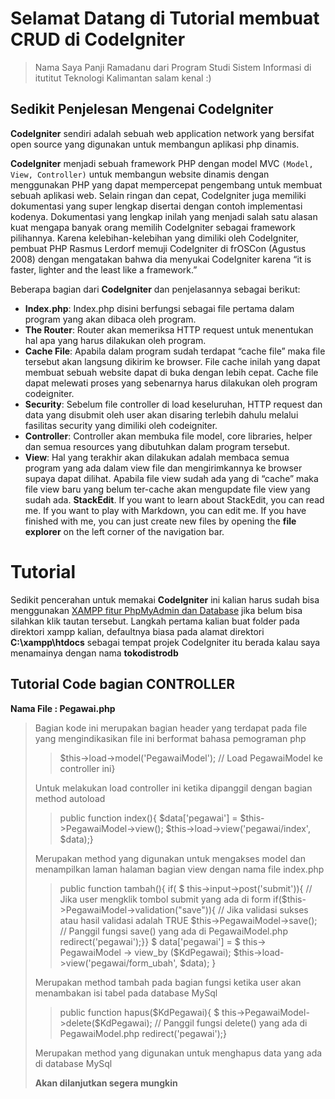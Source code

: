 # Selamat Datang di Tutorial membuat CRUD di CodeIgniter
> Nama Saya Panji Ramadanu dari Program Studi Sistem Informasi di itutitut Teknologi Kalimantan salam kenal :)

## Sedikit Penjelesan Mengenai CodeIgniter
**CodeIgniter** sendiri adalah sebuah web application network yang bersifat open source yang digunakan untuk membangun aplikasi php dinamis. 

**CodeIgniter** menjadi sebuah framework PHP dengan model MVC `(Model, View, Controller)` untuk membangun website dinamis dengan menggunakan PHP yang dapat mempercepat pengembang untuk membuat sebuah aplikasi web. Selain ringan dan cepat, CodeIgniter juga memiliki dokumentasi yang super lengkap disertai dengan contoh implementasi kodenya. Dokumentasi yang lengkap inilah yang menjadi salah satu alasan kuat mengapa banyak orang memilih CodeIgniter sebagai framework pilihannya. Karena kelebihan-kelebihan yang dimiliki oleh CodeIgniter, pembuat PHP Rasmus Lerdorf memuji CodeIgniter di frOSCon (Agustus 2008) dengan mengatakan bahwa dia menyukai CodeIgniter karena “it is faster, lighter and the least like a framework.”

Beberapa bagian dari **CodeIgniter** dan penjelasannya sebagai berikut:

-   **Index.php**: Index.php disini berfungsi sebagai file pertama dalam program yang akan dibaca oleh program.
-   **The Router**: Router akan memeriksa HTTP request untuk menentukan hal apa yang harus dilakukan oleh program.
-   **Cache File**: Apabila dalam program sudah terdapat “cache file” maka file tersebut akan langsung dikirim ke browser. File cache inilah yang dapat membuat sebuah website dapat di buka dengan lebih cepat. Cache file dapat melewati proses yang sebenarnya harus dilakukan oleh program codeigniter.
-   **Security**: Sebelum file controller di load keseluruhan, HTTP request dan data yang disubmit oleh user akan disaring terlebih dahulu melalui fasilitas security yang dimiliki oleh codeigniter.
-   **Controller**: Controller akan membuka file model, core libraries, helper dan semua resources yang dibutuhkan dalam program tersebut.
-   **View**: Hal yang terakhir akan dilakukan adalah membaca semua program yang ada dalam view file dan mengirimkannya ke browser supaya dapat dilihat. Apabila file view sudah ada yang di “cache” maka file view baru yang belum ter-cache akan mengupdate file view yang sudah ada.
**StackEdit**. If you want to learn about StackEdit, you can read me. If you want to play with Markdown, you can edit me. If you have finished with me, you can just create new files by opening the **file explorer** on the left corner of the navigation bar.

# Tutorial 
Sedikit pencerahan untuk memakai **CodeIgniter** ini kalian harus sudah bisa menggunakan [XAMPP fitur PhpMyAdmin dan Database](https://www.duniailkom.com/tutorial-php-mysql-cara-menjalankan-mysql-dan-php-menggunakan-xampp/) jika belum bisa silahkan klik tautan tersebut. Langkah pertama kalian buat folder pada direktori xampp kalian, defaultnya biasa pada alamat direktori **C:\xampp\htdocs** sebagai tempat projek CodeIgniter itu berada kalau saya menamainya dengan nama **tokodistrodb**

## Tutorial Code bagian CONTROLLER
**Nama File : Pegawai.php**
> <?php if ( ! defined('BASEPATH')) exit('No direct script access allowed');
Bagian kode ini merupakan bagian header yang terdapat pada file yang mengindikasikan file ini berformat bahasa pemograman php

>$this->load->model('PegawaiModel'); // Load PegawaiModel ke controller ini}
>
Untuk melakukan load controller ini ketika dipanggil dengan bagian method autoload

> public function index(){
		$data['pegawai'] = $this->PegawaiModel->view();
		$this->load->view('pegawai/index', $data);}
		
Merupakan method yang digunakan untuk mengakses model dan menampilkan laman halaman bagian view dengan nama file index.php

> 	public function tambah(){
		if( $ this->input->post('submit')){ // Jika user mengklik tombol submit yang ada di form
			if($this->PegawaiModel->validation("save")){ // Jika validasi sukses atau hasil validasi adalah TRUE
				$this->PegawaiModel->save(); // Panggil fungsi save() yang ada di PegawaiModel.php
				redirect('pegawai');}}
> 	$ data['pegawai'] = $ this-> PegawaiModel -> view_by ($KdPegawai);
		$this->load->view('pegawai/form_ubah', $data);
	}
		
Merupakan method tambah pada bagian fungsi ketika user akan menambakan isi tabel pada database MySql

> public function hapus($KdPegawai){
		$ this->PegawaiModel->delete($KdPegawai); // Panggil fungsi delete() yang ada di PegawaiModel.php
		redirect('pegawai');}

Merupakan method yang digunakan untuk menghapus data yang ada di database MySql

**Akan dilanjutkan segera mungkin**

